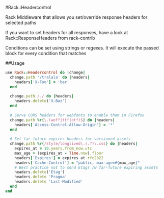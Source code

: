 #Rack::Headercontrol

Rack Middleware that allows you set/override response headers for selected paths

If you want to set headers for all responses, have a look at 
Rack::ResponseHeaders from rack-contrib

Conditions can be set using strings or regexes. It will execute the passed
block for every condition that matches

##Usage

```ruby
use Rack::Headercontrol do |change|
  change.path '/tralala' do |headers|
    headers['X-Foo'] = 'bar'
  end
  
  change.path /./ do |headers|
    headers.delete('X-Baz')
  end
  
  # Serve CORS headers for webfonts to enable them in Firefox
  change.path %r{\.(woff|ttf|otf)$} do |headers|
    headers['Access-Control-Allow-Origin'] = '*'
  end
  
  # Set far-future expires headers for versioned assets
  change.path %r{/style/longlived\.(.?)\.css} do |headers|
    expires_at = 10.years.from_now.utc
    max_age = (expires_at - Time.now).floor
    headers['Expires'] = expires_at.rfc2822
    headers['Cache-Control'] = "public, max-age=#{max_age}"
    # Best practice not to send Etags /w far-future expiring assets
    headers.delete('Etag')
    headers.delete 'Pragma'
    headers.delete 'Last-Modified'
  end
end
```
